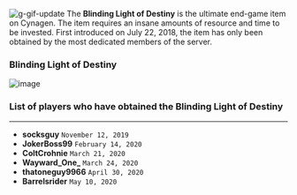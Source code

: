 ![g-gif-update](https://user-images.githubusercontent.com/20980266/77242432-66c66580-6bcc-11ea-96ae-1a748b4bd430.gif)
The **Blinding Light of Destiny** is the ultimate end-game item on Cynagen. The item requires an insane amounts of resource and time to be invested. First introduced on July 22, 2018, the item has only been obtained by the most dedicated members of the server.
### Blinding Light of Destiny 
![image](https://user-images.githubusercontent.com/20980266/77242334-5feb2300-6bcb-11ea-9a70-a08bbf1defc9.png)
### List of players who have obtained the Blinding Light of Destiny
------------------------------------------------------------------------------------------------------------------------------------------
- **socksguy**  `November 12, 2019`
- **JokerBoss99** `February 14, 2020`
- **ColtCrohnie** `March 21, 2020`
- **Wayward_One_** `March 24, 2020`
- **thatoneguy9966** `April 30, 2020`
- **Barrelsrider** `May 10, 2020`
